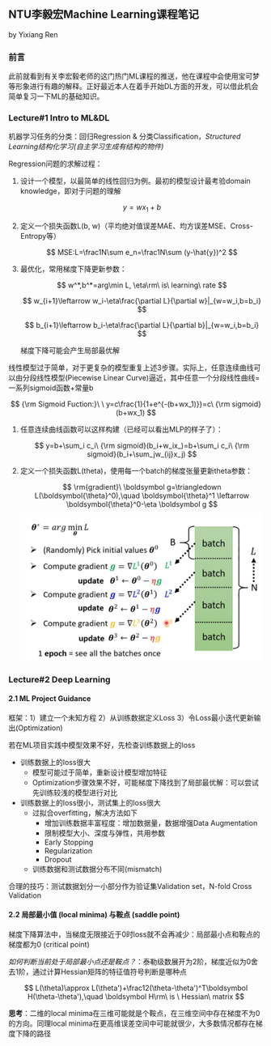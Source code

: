 ## NTU李毅宏Machine Learning课程笔记

by Yixiang Ren

### 前言

此前就看到有关李宏毅老师的这门热门ML课程的推送，他在课程中会使用宝可梦等形象进行有趣的解释。正好最近本人在着手开始DL方面的开发，可以借此机会简单复习一下ML的基础知识。



### Lecture#1 Intro to ML&DL

机器学习任务的分类：回归Regression & 分类Classification，*Structured Learning结构化学习(自主学习生成有结构的物件)*

Regression问题的求解过程：

1. 设计一个模型，以最简单的线性回归为例。最初的模型设计最考验domain knowledge，即对于问题的理解

   $$
   y=wx_1+b
   $$

2. 定义一个损失函数L(b, w)（平均绝对值误差MAE、均方误差MSE、Cross-Entropy等）

   $$
   MSE:L=\frac1N\sum e_n=\frac1N\sum (y-\hat{y})^2
   $$

3. 最优化，常用梯度下降更新参数：

   $$
   w^*,b^*=arg\min L, \eta\rm\ is\ learning\ rate
   $$

   $$
   w_{i+1}\leftarrow w_i-\eta\frac{\partial L}{\partial w}|_{w=w_i,b=b_i}
   $$

   $$
   b_{i+1}\leftarrow b_i-\eta\frac{\partial L}{\partial b}|_{w=w_i,b=b_i}
   $$

   梯度下降可能会产生局部最优解

   
线性模型过于简单，对于更复杂的模型重复上述3步骤。实际上，任意连续曲线可以由分段线性模型(Piecewise Linear Curve)逼近，其中任意一个分段线性曲线=一系列sigmoid函数+常量b

$$
{\rm Sigmoid Fuction:}\ \ y=c\frac{1}{1+e^{-(b+wx_1)}}=c\ {\rm sigmoid}(b+wx_1)
$$

1. 任意连续曲线函数可以这样构建（已经可以看出MLP的样子了）：

   $$
   y=b+\sum_i c_i\ {\rm sigmoid}(b_i+w_ix_)=b+\sum_i c_i\ {\rm sigmoid}(b_i+\sum_jw_{ij}x_j)
   $$

2. 定义一个损失函数L(theta)，使用每一个batch的梯度张量更新theta参数：

   $$
   \rm{gradient}\ \boldsymbol g=\triangledown L(\boldsymbol{\theta}^0),\quad \boldsymbol{\theta}^1 \leftarrow \boldsymbol{\theta}^0-\eta \boldsymbol g
   $$
   ![截屏2021-03-11 下午2.01.09.png](https://github.com/Invisible-bob/Invisible-bob.github.io/blob/master/images/ML_slide/%E6%88%AA%E5%B1%8F2021-03-11%20%E4%B8%8B%E5%8D%882.01.09.png?raw=true)



         


### Lecture#2 Deep Learning

#### 2.1 ML Project Guidance

框架：1）建立一个未知方程   2）从训练数据定义Loss   3）令Loss最小迭代更新输出(Optimization)

若在ML项目实践中模型效果不好，先检查训练数据上的loss

- 训练数据上的loss很大
  - 模型可能过于简单，重新设计模型增加特征
  - Optimization步骤效果不好，可能梯度下降找到了局部最优解：可以尝试先训练较浅的模型进行对比
- 训练数据上的loss很小，测试集上的loss很大
  - 过拟合overfitting，解决方法如下
    - 增加训练数据丰富程度：增加数据量，数据增强Data Augmentation
    - 限制模型大小、深度与弹性，共用参数
    - Early Stopping
    - Regularization
    - Dropout
  - 训练数据和测试数据分布不同(mismatch)

合理的技巧：测试数据划分一小部分作为验证集Validation set，N-fold Cross Validation

#### 2.2 局部最小值 (local minima) 与鞍点 (saddle point)

梯度下降算法中，当梯度无限接近于0时loss就不会再减少：局部最小点和鞍点的梯度都为0 (critical point) 

*如何判断当前处于局部最小点还是鞍点？*：泰勒级数展开为2阶，梯度近似为0舍去1阶，通过计算Hessian矩阵的特征值符号判断是哪种点

$$
L(\theta)\approx L(\theta')+\frac12(\theta-\theta')^T\boldsymbol H(\theta-\theta'),\quad \boldsymbol H\rm\  is \ Hessian\ matrix
$$

**思考**：二维的local minima在三维可能就是个鞍点，在三维空间中存在梯度不为0的方向。同理local minima在更高维误差空间中可能就很少，大多数情况都存在梯度下降的路径






































